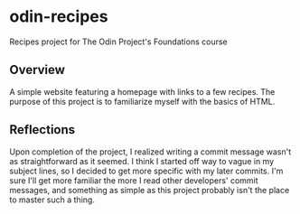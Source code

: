 # odin-recipes
Recipes project for The Odin Project's Foundations course

## Overview
A simple website featuring a homepage with links to a few recipes.
The purpose of this project is to familiarize myself with the basics
of HTML.

## Reflections
Upon completion of the project, I realized writing a commit message
wasn't as straightforward as it seemed. I think I started off way to
vague in my subject lines, so I decided to get more specific with my
later commits. I'm sure I'll get more familiar the more I read other
developers' commit messages, and something as simple as this project 
probably isn't the place to master such a thing.